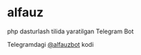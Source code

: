 # alfauz

php dasturlash tilida yaratilgan Telegram Bot

Telegramdagi [@alfauzbot](http://t.me/alfauzbot) kodi
   
